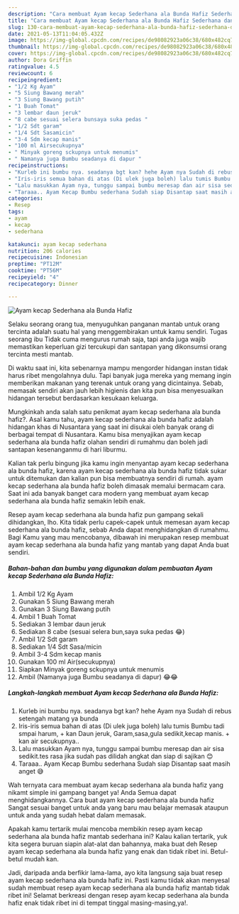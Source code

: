 ```yaml
---
description: "Cara membuat Ayam kecap Sederhana ala Bunda Hafiz Sederhana dan Mudah Dibuat"
title: "Cara membuat Ayam kecap Sederhana ala Bunda Hafiz Sederhana dan Mudah Dibuat"
slug: 130-cara-membuat-ayam-kecap-sederhana-ala-bunda-hafiz-sederhana-dan-mudah-dibuat
date: 2021-05-13T11:04:05.432Z
image: https://img-global.cpcdn.com/recipes/de98082923a06c38/680x482cq70/ayam-kecap-sederhana-ala-bunda-hafiz-foto-resep-utama.jpg
thumbnail: https://img-global.cpcdn.com/recipes/de98082923a06c38/680x482cq70/ayam-kecap-sederhana-ala-bunda-hafiz-foto-resep-utama.jpg
cover: https://img-global.cpcdn.com/recipes/de98082923a06c38/680x482cq70/ayam-kecap-sederhana-ala-bunda-hafiz-foto-resep-utama.jpg
author: Dora Griffin
ratingvalue: 4.5
reviewcount: 6
recipeingredient:
- "1/2 Kg Ayam"
- "5 Siung Bawang merah"
- "3 Siung Bawang putih"
- "1 Buah Tomat"
- "3 lembar daun jeruk"
- "8 cabe sesuai selera bunsaya suka pedas "
- "1/2 Sdt garam"
- "1/4 Sdt Sasamicin"
- "3-4 Sdm kecap manis"
- "100 ml Airsecukupnya"
- " Minyak goreng sckupnya untuk menumis"
- " Namanya juga Bumbu seadanya di dapur "
recipeinstructions:
- "Kurleb ini bumbu nya. seadanya bgt kan? hehe Ayam nya Sudah di rebus setengah matang ya bunda"
- "Iris-iris semua bahan di atas (Di ulek juga boleh) lalu tumis Bumbu tadi smpai harum, + kan Daun jeruk, Garam,sasa,gula sedikit,kecap manis. + kan air secukupnya.."
- "Lalu masukkan Ayam nya, tunggu sampai bumbu meresap dan air sisa sedikit.tes rasa jika sudah pas dilidah angkat dan siap di sajikan 😊"
- "Taraaa.. Ayam Kecap Bumbu sederhana Sudah siap Disantap saat masih anget 😅"
categories:
- Resep
tags:
- ayam
- kecap
- sederhana

katakunci: ayam kecap sederhana 
nutrition: 206 calories
recipecuisine: Indonesian
preptime: "PT12M"
cooktime: "PT56M"
recipeyield: "4"
recipecategory: Dinner

---
```



![Ayam kecap Sederhana ala Bunda Hafiz](https://img-global.cpcdn.com/recipes/de98082923a06c38/680x482cq70/ayam-kecap-sederhana-ala-bunda-hafiz-foto-resep-utama.jpg)

Selaku seorang orang tua, menyuguhkan panganan mantab untuk orang tercinta adalah suatu hal yang menggembirakan untuk kamu sendiri. Tugas seorang ibu Tidak cuma mengurus rumah saja, tapi anda juga wajib memastikan keperluan gizi tercukupi dan santapan yang dikonsumsi orang tercinta mesti mantab.

Di waktu  saat ini, kita sebenarnya mampu mengorder hidangan instan tidak harus ribet mengolahnya dulu. Tapi banyak juga mereka yang memang ingin memberikan makanan yang terenak untuk orang yang dicintainya. Sebab, memasak sendiri akan jauh lebih higienis dan kita pun bisa menyesuaikan hidangan tersebut berdasarkan kesukaan keluarga. 



Mungkinkah anda salah satu penikmat ayam kecap sederhana ala bunda hafiz?. Asal kamu tahu, ayam kecap sederhana ala bunda hafiz adalah hidangan khas di Nusantara yang saat ini disukai oleh banyak orang di berbagai tempat di Nusantara. Kamu bisa menyajikan ayam kecap sederhana ala bunda hafiz olahan sendiri di rumahmu dan boleh jadi santapan kesenanganmu di hari liburmu.

Kalian tak perlu bingung jika kamu ingin menyantap ayam kecap sederhana ala bunda hafiz, karena ayam kecap sederhana ala bunda hafiz tidak sukar untuk ditemukan dan kalian pun bisa membuatnya sendiri di rumah. ayam kecap sederhana ala bunda hafiz boleh dimasak memalui bermacam cara. Saat ini ada banyak banget cara modern yang membuat ayam kecap sederhana ala bunda hafiz semakin lebih enak.

Resep ayam kecap sederhana ala bunda hafiz pun gampang sekali dihidangkan, lho. Kita tidak perlu capek-capek untuk memesan ayam kecap sederhana ala bunda hafiz, sebab Anda dapat menghidangkan di rumahmu. Bagi Kamu yang mau mencobanya, dibawah ini merupakan resep membuat ayam kecap sederhana ala bunda hafiz yang mantab yang dapat Anda buat sendiri.

<!--inarticleads1-->

##### Bahan-bahan dan bumbu yang digunakan dalam pembuatan Ayam kecap Sederhana ala Bunda Hafiz:

1. Ambil 1/2 Kg Ayam
1. Gunakan 5 Siung Bawang merah
1. Gunakan 3 Siung Bawang putih
1. Ambil 1 Buah Tomat
1. Sediakan 3 lembar daun jeruk
1. Sediakan 8 cabe (sesuai selera bun,saya suka pedas 😂)
1. Ambil 1/2 Sdt garam
1. Sediakan 1/4 Sdt Sasa/micin
1. Ambil 3-4 Sdm kecap manis
1. Gunakan 100 ml Air(secukupnya)
1. Siapkan  Minyak goreng sckupnya untuk menumis
1. Ambil  (Namanya juga Bumbu seadanya di dapur) 😂😂




<!--inarticleads2-->

##### Langkah-langkah membuat Ayam kecap Sederhana ala Bunda Hafiz:

1. Kurleb ini bumbu nya. seadanya bgt kan? hehe Ayam nya Sudah di rebus setengah matang ya bunda
1. Iris-iris semua bahan di atas (Di ulek juga boleh) lalu tumis Bumbu tadi smpai harum, + kan Daun jeruk, Garam,sasa,gula sedikit,kecap manis. + kan air secukupnya..
1. Lalu masukkan Ayam nya, tunggu sampai bumbu meresap dan air sisa sedikit.tes rasa jika sudah pas dilidah angkat dan siap di sajikan 😊
1. Taraaa.. Ayam Kecap Bumbu sederhana Sudah siap Disantap saat masih anget 😅




Wah ternyata cara membuat ayam kecap sederhana ala bunda hafiz yang nikamt simple ini gampang banget ya! Anda Semua dapat menghidangkannya. Cara buat ayam kecap sederhana ala bunda hafiz Sangat sesuai banget untuk anda yang baru mau belajar memasak ataupun untuk anda yang sudah hebat dalam memasak.

Apakah kamu tertarik mulai mencoba membikin resep ayam kecap sederhana ala bunda hafiz mantab sederhana ini? Kalau kalian tertarik, yuk kita segera buruan siapin alat-alat dan bahannya, maka buat deh Resep ayam kecap sederhana ala bunda hafiz yang enak dan tidak ribet ini. Betul-betul mudah kan. 

Jadi, daripada anda berfikir lama-lama, ayo kita langsung saja buat resep ayam kecap sederhana ala bunda hafiz ini. Pasti kamu tiidak akan menyesal sudah membuat resep ayam kecap sederhana ala bunda hafiz mantab tidak ribet ini! Selamat berkreasi dengan resep ayam kecap sederhana ala bunda hafiz enak tidak ribet ini di tempat tinggal masing-masing,ya!.

